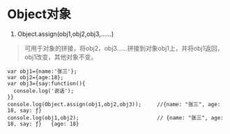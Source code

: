 # Object对象

1. Object.assign(obj1,obj2,obj3,......)
> 可用于对象的拼接，将obj2，obj3......拼接到对象obj1上，并将obj1返回，obj1改变，其他对象不变。

```
var obj1={name:'张三'};
var obj2={age:18};
var obj3={say:function(){
  console.log('说话');
}}
console.log(Object.assign(obj1,obj2,obj3));     //{name: "张三", age: 18, say: ƒ}
console.log(obj1,obj2);                         // {name: "张三", age: 18, say: ƒ}   {age: 18}
```